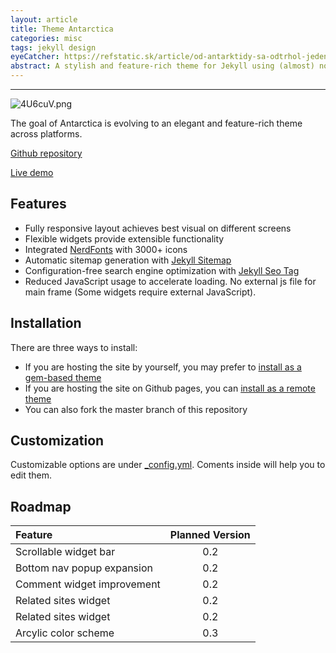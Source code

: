 ```yaml
---
layout: article
title: Theme Antarctica
categories: misc
tags: jekyll design
eyeCatcher: https://refstatic.sk/article/od-antarktidy-sa-odtrhol-jeden-z-najvacsich-zaznamenanych-ladovcov-v-historii~25d92685f6b3b93aefe6.jpg?is=1440x513c&ic=0x439x1579x562&c=2w&s=e0efd5864ab1b7e41b8c7f5e0912f84b404ca30a53df8461106b377c19a24a21
abstract: A stylish and feature-rich theme for Jekyll using (almost) no JavaScript
---
```


---
![4U6cuV.png](https://z3.ax1x.com/2021/09/22/4U6cuV.png)


The goal of Antarctica is evolving to an elegant and feature-rich theme across platforms.

[Github repository](https://github.com/SdtElectronics/jekyll-theme-antarctica)

[Live demo](https://sdtelectronics.github.io/jekyll-theme-antarctica/)

## Features
* Fully responsive layout achieves best visual on different screens
* Flexible widgets provide extensible functionality
* Integrated [NerdFonts](www.nerdfonts.com) with 3000+ icons
* Automatic sitemap generation with [Jekyll Sitemap](https://github.com/jekyll/jekyll-sitemap)
* Configuration-free search engine optimization with [Jekyll Seo Tag](https://github.com/jekyll/jekyll-seo-tag)
* Reduced JavaScript usage to accelerate loading. No external js file for main frame (Some widgets require external JavaScript).

## Installation
There are three ways to install:
* If you are hosting the site by yourself, you may prefer to [install as a gem-based theme](https://jekyllrb.com/docs/themes/#installing-a-theme)
* If you are hosting the site on Github pages, you can [install as a remote theme](https://github.blog/2017-11-29-use-any-theme-with-github-pages/)
* You can also fork the master branch of this repository

## Customization
Customizable options are under [_config.yml](_config.yml). Coments inside will help you to edit them.

## Roadmap

| Feature                     | Planned Version  |
| :-------------------------- | :--------------: |
| Scrollable widget bar       | 0.2              |
| Bottom nav popup expansion  | 0.2              |
| Comment widget improvement  | 0.2              |
| Related sites widget        | 0.2              |
| Related sites widget        | 0.2              |
| Arcylic color scheme        | 0.3              |

